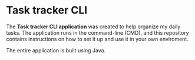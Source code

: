 # Task tracker CLI 

The **Task tracker CLI application** was created to help organize my daily tasks. The application runs in the
command-line (CMD), and this repository contains instructions on how to set it up and use it in your own enviroment.

The entire application is built using Java.
